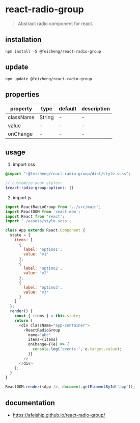 # react-radio-group
> Abstract radio component for react.

## installation
```shell
npm install -S @feizheng/react-radio-group
```

## update
```shell
npm update @feizheng/react-radio-group
```

## properties
| property  | type   | default | description |
| --------- | ------ | ------- | ----------- |
| className | String | -       | -           |
| value     | -      | -       | -           |
| onChange  | -      | -       | -           |

## usage
1. import css
  ```scss
  @import "~@feizheng/react-radio-group/dist/style.scss";

  // customize your styles:
  $react-radio-group-options: ()
  ```
2. import js
  ```js
  import ReactRadioGroup from '../src/main';
  import ReactDOM from 'react-dom';
  import React from 'react';
  import './assets/style.scss';

  class App extends React.Component {
    state = {
      items: [
        {
          label: 'optino1',
          value: 'v1'
        },
        {
          label: 'optino2',
          value: 'v2'
        },
        {
          label: 'optino3',
          value: 'v3'
        }
      ]
    };
    render() {
      const { items } = this.state;
      return (
        <div className="app-container">
          <ReactRadioGroup
            name="abc"
            items={items}
            onChange={(e) => {
              console.log('events:', e.target.value);
            }}
          />
        </div>
      );
    }
  }

  ReactDOM.render(<App />, document.getElementById('app'));

  ```

## documentation
- https://afeiship.github.io/react-radio-group/
